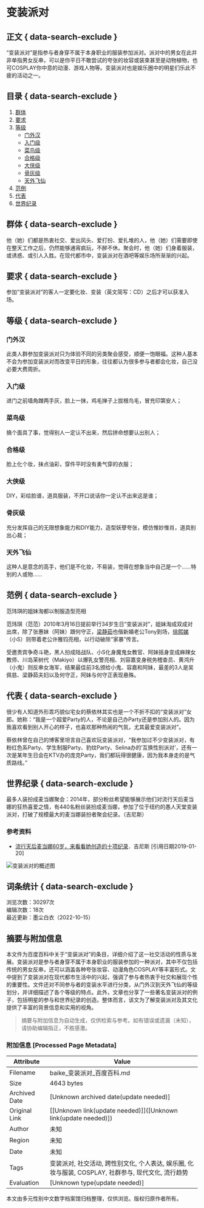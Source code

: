 # 变装派对

## 正文 { data-search-exclude }


“变装派对”是指参与者身穿不属于本身职业的服装参加派对。派对中的男女在此并非单指男女反串，可以是你平日不敢尝试的夸张的妆容或装束甚至是动物植物，也可COSPLAY你中意的动漫、游戏人物等。变装派对也是娱乐圈中的明星们乐此不疲的活动之一。

## 目录 { data-search-exclude }

1. [群体](#群体)
2. [要求](#要求)
3. [等级](#等级)
   - [门外汉](#门外汉)
   - [入门级](#入门级)
   - [菜鸟级](#菜鸟级)
   - [合格级](#合格级)
   - [大侠级](#大侠级)
   - [骨灰级](#骨灰级)
   - [天外飞仙](#天外飞仙)
4. [范例](#范例)
5. [代表](#代表)
6. [世界纪录](#世界纪录)

## 群体 { data-search-exclude }

他（她）们都是热衷社交、爱出风头、爱打扮、爱扎堆的人，他（她）们需要即使在整天工作之后，仍然能够通宵疯玩，不醉不休。聚会时，他（她）们身着服装，或诱惑、或引人入胜。在现代都市中，变装派对在酒吧等娱乐场所渐渐的兴起。

## 要求 { data-search-exclude }

参加“变装派对”的客人一定要化妆、变装（英文简写：CD）之后才可以获准入场。

## 等级 { data-search-exclude }

### 门外汉

此类人群参加变装派对只为体验不同的另类聚会感受，顺便一饱眼福。这种人基本不会为参加变装派对而改变平日的形象，往往都认为很多参与者都会化妆，自己没必要大费周折。

### 入门级

进门之前墙角蹭两手灰，脸上一抹，鸡毛掸子上拔根鸟毛，冒充印第安人；

### 菜鸟级

搞个面具了事，觉得别人一定认不出来，然后拼命想要认出别人；

### 合格级

脸上化个妆，抹点油彩，穿件平时没有勇气穿的衣服；

### 大侠级

DIY，彩绘脸谱，道具服装，不开口说话你一定认不出来这是谁；

### 骨灰级

充分发挥自己的无限想象能力和DIY能力，造型妖孽夸张，模仿惟妙惟肖，道具别出心裁；

### 天外飞仙

这种人是意念的高手，他们是不化妆，不易装，觉得在想象当中自己是一个……特别的人或物……

## 范例 { data-search-exclude }

范玮琪的姐妹淘都以制服造型亮相

范玮琪（范范）2010年3月16日提前举行34岁生日“变装派对”，姐妹淘成双成对出席，除了张惠妹（阿妹）跟何守正，[梁静茹](https://item/%E6%A2%81%E9%9D%99%E8%8C%B9)也偕新婚老公Tony到场，[徐熙娣](https://item/%E5%BE%90%E7%86%99%E5%A8%A3)（小S）则带着老公许雅钧亮相，以行动破除“家暴”传言。

受邀贵宾争奇斗艳，黑人扮成陆战队、小S化身魔鬼女教官、阿妹摇身变成麻辣女教师、川岛茉树代（Makiyo）以爆乳女警亮相、刘容嘉变身税务稽查员、黄鸿升（小鬼）则反串女海军，结果最佳前3名颁给小鬼、容嘉和阿妹，最差的3人是吴佩慈、梁静茹夫妇以及何守正，阿妹与何守正表现悬殊。

## 代表 { data-search-exclude }

很少有人知道外形乖巧貌似宅女的蔡依林其实也是一个不折不扣的“变装派对”女郎。她称：“我是一个超爱Party的人，不论是自己办Party还是参加别人的。因为我喜欢看到别人开心的样子，也喜欢那种热闹的气氛，尤其最爱变装派对”。

蔡依林曾在自己的博客里坦言自己喜欢玩变装派对，“我参加过不少变装派对，有粉红色系Party、学生制服Party、豹纹Party、Selina办的‘互换性别派对’，还有一次是某年生日会在KTV办的庞克Party，我们都玩得很健康，因为我本身走的是气质路线。”

## 世界纪录 { data-search-exclude }

最多人装扮成麦当娜聚会：2014年，部分粉丝希望能够展示他们对流行天后麦当娜的狂热喜爱之情，有440名粉丝装扮成麦当娜，参加了位于纽约的愚人天堂变装派对，打破了规模最大的麦当娜装扮者聚会纪录。（吉尼斯） 

### 参考资料

- [流行天后麦当娜60岁，来看看她创造的十项纪录](https://reference/10221696/533aYdO6cr3_z3kATPbfyPr5MXmRY9n667SHV7NzzqIP0XOpX5nyFI8n6dkx--R0AwTZvJxwZdUahOy5FBgb8alFNq4qQLUjlWn3TG6TneG4oYhyh4IV4d8WGrBO2ezwtlm-h3DVm-SWq2ygiSXYs9C7NX-SUsVCyswaF9jcTOAyc0-FnBTgLQs)．吉尼斯 [引用日期2019-01-20]

![变装派对的概述图](https://bkimg.cdn.bcebos.com/pic/21a4462309f7905226050d930cf3d7ca7bcbd501?x-bce-process=image/format,f_auto/quality,Q_70/resize,m_lfit,limit_1,w_536)  

## 词条统计 { data-search-exclude }

浏览次数：30297次  
编辑次数：18次  
最近更新：墨尘白衣（2022-10-15）  
<!-- tcd_original_link https://baike.baidu.com/item/%E5%8F%98%E8%A3%85%E6%B4%BE%E5%AF%B9/10221696 -->


## 摘要与附加信息

<!-- tcd_abstract -->
本文件为百度百科中关于“变装派对”的条目，详细介绍了这一社交活动的性质与发展。变装派对是参与者身穿不属于本身职业的服装参加的一种派对，其中不仅包括传统的男女反串，还可以涵盖各种夸张妆容、动漫角色COSPLAY等丰富形式。文中提到了变装派对在现代都市生活中的兴起，强调了参与者热衷于社交和展现个性的重要性。文件还对不同参与者的变装水平进行分类，从门外汉到天外飞仙的等级划分，并详细描述了各个等级的特点。此外，文章也分享了一些著名变装派对的例子，包括明星的参与和世界纪录的创造。整体而言，该文为了解变装派对及其文化提供了丰富的背景信息和实用的视角。
<!-- tcd_abstract_end -->

> 摘要与附加信息为自动生成，仅供检索与参考。如有错误或遗漏（未知），请协助编辑指正，不胜感激。

### 附加信息 [Processed Page Metadata]

| Attribute       | Value                                  |
|-----------------|----------------------------------------|
| Filename        | baike_变装派对_百度百科.md                             |
| Size            | 4643 bytes                           |
| Archived Date   | [Unknown archived date(update needed)]                             |
| Original Link   | [[Unknown link(update needed)]]([Unknown link(update needed)])                       |
| Author          | 未知                               |
| Region          | 未知                               |
| Date            | 未知                                 |
| Tags            | 变装派对, 社交活动, 跨性别文化, 个人表达, 娱乐圈, 化妆与服装, COSPLAY, 社群参与, 现代文化, 流行趋势                                 |
| Evaluation            | [Unknown type(update needed)]                                 |
<!-- tcd_table_end -->

本文由多元性别中文数字档案馆归档整理，仅供浏览。版权归原作者所有。
